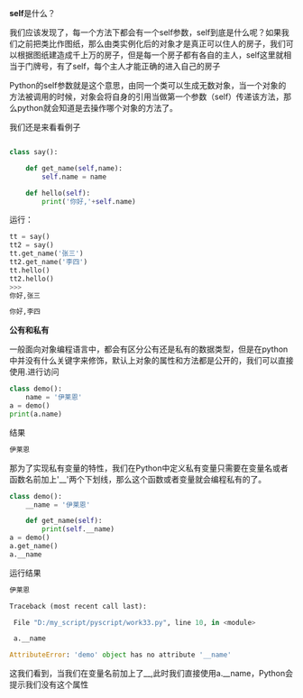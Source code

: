 **self**是什么？

我们应该发现了，每一个方法下都会有一个self参数，self到底是什么呢？如果我们之前把类比作图纸，那么由类实例化后的对象才是真正可以住人的房子，我们可以根据图纸建造成千上万的房子，但是每一个房子都有各自的主人，self这里就相当于门牌号，有了self，每个主人才能正确的进入自己的房子

Python的self参数就是这个意思，由同一个类可以生成无数对象，当一个对象的方法被调用的时候，对象会将自身的引用当做第一个参数（self）传递该方法，那么python就会知道是去操作哪个对象的方法了。

我们还是来看看例子

```py

class say():

    def get_name(self,name):
        self.name = name

    def hello(self):
        print('你好,'+self.name)
```

运行：

```py
tt = say()
tt2 = say()
tt.get_name('张三')
tt2.get_name('李四')
tt.hello()
tt2.hello()
>>>
你好,张三

你好,李四

```

**公有和私有**

一般面向对象编程语言中，都会有区分公有还是私有的数据类型，但是在python中并没有什么关键字来修饰，默认上对象的属性和方法都是公开的，我们可以直接使用.进行访问

```py
class demo():
    name = '伊莱恩'
a = demo()
print(a.name)

```

结果

```py
伊莱恩
```

那为了实现私有变量的特性，我们在Python中定义私有变量只需要在变量名或者函数名前加上'\_\_'两个下划线，那么这个函数或者变量就会编程私有的了。

```py
class demo():
    __name = '伊莱恩'

    def get_name(self):
        print(self.__name)
a = demo()
a.get_name()
a.__name
```

运行结果

```py
伊莱恩

Traceback (most recent call last):

 File "D:/my_script/pyscript/work33.py", line 10, in <module>

 a.__name

AttributeError: 'demo' object has no attribute '__name'


```

这我们看到，当我们在变量名前加上了\_\_,此时我们直接使用a.\_\_name，Python会提示我们没有这个属性


